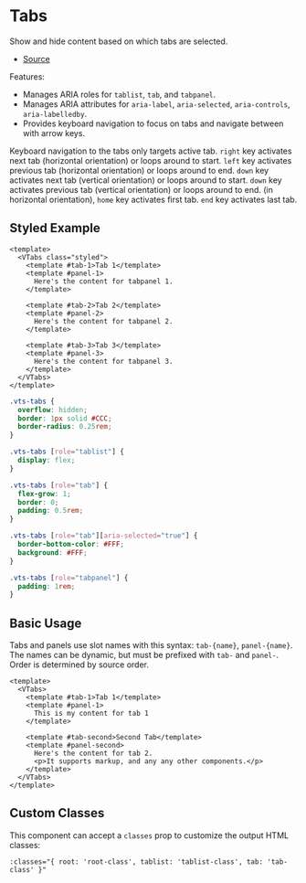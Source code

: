 # Tabs

Show and hide content based on which tabs are selected.

- [Source](https://github.com/AustinGil/vuetensils/blob/master/src/components/VTabs/VTabs.vue)

Features:

- Manages ARIA roles for `tablist`, `tab`, and `tabpanel`.
- Manages ARIA attributes for `aria-label`, `aria-selected`, `aria-controls`, `aria-labelledby`.
- Provides keyboard navigation to focus on tabs and navigate between with arrow keys.

Keyboard navigation to the tabs only targets active tab. `right` key activates next tab (horizontal orientation) or loops around to start. `left` key activates previous tab (horizontal orientation) or loops around to end. `down` key activates next tab (vertical orientation) or loops around to start. `down` key activates previous tab (vertical orientation) or loops around to end. (in horizontal orientation), `home` key activates first tab. `end` key activates last tab.

## Styled Example

```vue live
<template>
  <VTabs class="styled">
    <template #tab-1>Tab 1</template>
    <template #panel-1>
      Here's the content for tabpanel 1.
    </template>

    <template #tab-2>Tab 2</template>
    <template #panel-2>
      Here's the content for tabpanel 2.
    </template>

    <template #tab-3>Tab 3</template>
    <template #panel-3>
      Here's the content for tabpanel 3.
    </template>
  </VTabs>
</template>
```

```css
.vts-tabs {
  overflow: hidden;
  border: 1px solid #CCC;
  border-radius: 0.25rem;
}

.vts-tabs [role="tablist"] {
  display: flex;
}

.vts-tabs [role="tab"] {
  flex-grow: 1;
  border: 0;
  padding: 0.5rem;
}

.vts-tabs [role="tab"][aria-selected="true"] {
  border-bottom-color: #FFF;
  background: #FFF;
}

.vts-tabs [role="tabpanel"] {
  padding: 1rem;
}
```

## Basic Usage

Tabs and panels use slot names with this syntax: `tab-{name}`, `panel-{name}`. The names can be dynamic, but must be prefixed with `tab-` and `panel-`. Order is determined by source order.

```vue live
<template>
  <VTabs>
    <template #tab-1>Tab 1</template>
    <template #panel-1>
      This is my content for tab 1
    </template>

    <template #tab-second>Second Tab</template>
    <template #panel-second>
      Here's the content for tab 2.
      <p>It supports markup, and any any other components.</p>
    </template>
  </VTabs>
</template>
```

## Custom Classes

This component can accept a `classes` prop to customize the output HTML classes:

```
:classes="{ root: 'root-class', tablist: 'tablist-class', tab: 'tab-class' }"
```
